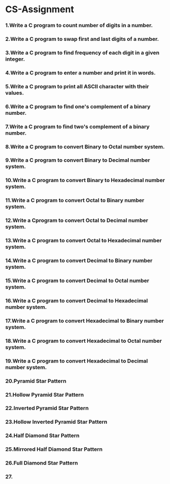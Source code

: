 # CS-Assignment
### 1.Write a C program to count number of digits in a number. 
### 2.Write a C program to swap first and last digits of a number.
### 3.Write a C program to find frequency of each digit in a given integer.
### 4.Write a C program to enter a number and print it in words.
### 5.Write a C program to print all ASCII character with their values.
### 6.Write a C program to find one's complement of a binary number.
### 7.Write a C program to find two's complement of a binary number.
### 8.Write a C program to convert Binary to Octal number system.
### 9.Write a C program to convert Binary to Decimal number system.
### 10.Write a C program to convert Binary to Hexadecimal number system.
### 11.Write a C program to convert Octal to Binary number system.
### 12.Write a Cprogram to convert Octal to Decimal number system.
### 13.Write a C program to convert Octal to Hexadecimal number system.
### 14.Write a C program to convert Decimal to Binary number system.
### 15.Write a C program to convert Decimal to Octal number system.
### 16.Write a C program to convert Decimal to Hexadecimal number system.
### 17.Write a C program to convert Hexadecimal to Binary number system.
### 18.Write a C program to convert Hexadecimal to Octal number system.
### 19.Write a C program to convert Hexadecimal to Decimal number system.
### 20.Pyramid Star Pattern
### 21.Hollow Pyramid Star Pattern
### 22.Inverted Pyramid Star Pattern
### 23.Hollow Inverted Pyramid Star Pattern
### 24.Half Diamond Star Pattern
### 25.Mirrored Half Diamond Star Pattern
### 26.Full Diamond Star Pattern
### 27.
